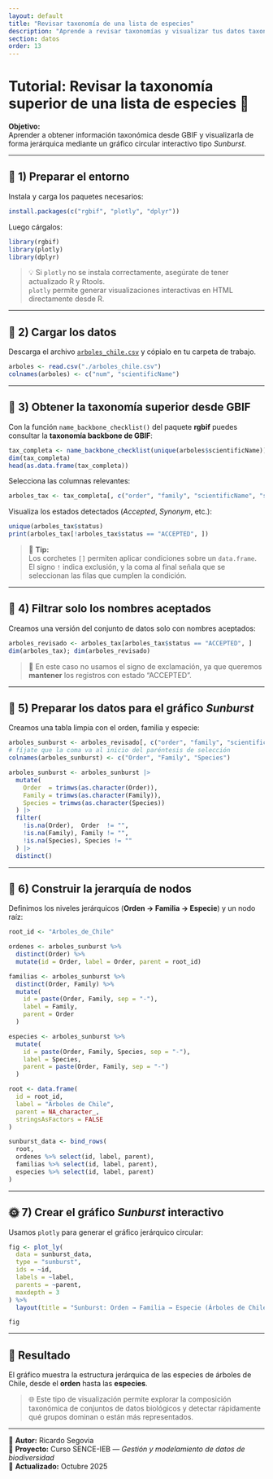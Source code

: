 ```yaml
---
layout: default
title: "Revisar taxonomía de una lista de especies"
description: "Aprende a revisar taxonomías y visualizar tus datos taxonómicos"
section: datos
order: 13
---
```


# Tutorial: Revisar la taxonomía superior de una lista de especies 🌳

**Objetivo:**  
Aprender a obtener información taxonómica desde GBIF y visualizarla de forma jerárquica mediante un gráfico circular interactivo tipo *Sunburst*.

---

## 🧩 1) Preparar el entorno

Instala y carga los paquetes necesarios:

```r
install.packages(c("rgbif", "plotly", "dplyr"))
```

Luego cárgalos:

```r
library(rgbif)
library(plotly)
library(dplyr)
```

> 💡 Si `plotly` no se instala correctamente, asegúrate de tener actualizado R y Rtools.  
> `plotly` permite generar visualizaciones interactivas en HTML directamente desde R.

---

## 🌱 2) Cargar los datos

Descarga el archivo [`arboles_chile.csv`](https://drive.google.com/drive/folders/1AEBaUpxkLvdZ_P8UQwJaReevAlkuq0Bw?usp=sharing) y cópialo en tu carpeta de trabajo.

```r
arboles <- read.csv("./arboles_chile.csv")
colnames(arboles) <- c("num", "scientificName")
```

---

## 🔎 3) Obtener la taxonomía superior desde GBIF

Con la función `name_backbone_checklist()` del paquete **rgbif** puedes consultar la **taxonomía backbone de GBIF**:

```r
tax_completa <- name_backbone_checklist(unique(arboles$scientificName))
dim(tax_completa)
head(as.data.frame(tax_completa))
```

Selecciona las columnas relevantes:

```r
arboles_tax <- tax_completa[, c("order", "family", "scientificName", "status", "species")]
```

Visualiza los estados detectados (*Accepted*, *Synonym*, etc.):

```r
unique(arboles_tax$status)
print(arboles_tax[!arboles_tax$status == "ACCEPTED", ])
```

> 🧠 **Tip:**  
> Los corchetes `[]` permiten aplicar condiciones sobre un `data.frame`.  
> El signo `!` indica exclusión, y la coma al final señala que se seleccionan las filas que cumplen la condición.

---

## 🌿 4) Filtrar solo los nombres aceptados

Creamos una versión del conjunto de datos solo con nombres aceptados:

```r
arboles_revisado <- arboles_tax[arboles_tax$status == "ACCEPTED", ]
dim(arboles_tax); dim(arboles_revisado)
```

> 💬 En este caso no usamos el signo de exclamación, ya que queremos **mantener** los registros con estado “ACCEPTED”.

---

## 🍃 5) Preparar los datos para el gráfico *Sunburst*

Creamos una tabla limpia con el orden, familia y especie:

```r
arboles_sunburst <- arboles_revisado[, c("order", "family", "scientificName")]
# fíjate que la coma va al inicio del paréntesis de selección
colnames(arboles_sunburst) <- c("Order", "Family", "Species")

arboles_sunburst <- arboles_sunburst |>
  mutate(
    Order  = trimws(as.character(Order)),
    Family = trimws(as.character(Family)),
    Species = trimws(as.character(Species))
  ) |>
  filter(
    !is.na(Order),  Order  != "",
    !is.na(Family), Family != "",
    !is.na(Species), Species != ""
  ) |>
  distinct()
```

---

## 🌸 6) Construir la jerarquía de nodos

Definimos los niveles jerárquicos (**Orden → Familia → Especie**) y un nodo raíz:

```r
root_id <- "Arboles_de_Chile"

ordenes <- arboles_sunburst %>%
  distinct(Order) %>%
  mutate(id = Order, label = Order, parent = root_id)

familias <- arboles_sunburst %>%
  distinct(Order, Family) %>%
  mutate(
    id = paste(Order, Family, sep = "-"),
    label = Family,
    parent = Order
  )

especies <- arboles_sunburst %>%
  mutate(
    id = paste(Order, Family, Species, sep = "-"),
    label = Species,
    parent = paste(Order, Family, sep = "-")
  )

root <- data.frame(
  id = root_id,
  label = "Árboles de Chile",
  parent = NA_character_,
  stringsAsFactors = FALSE
)

sunburst_data <- bind_rows(
  root,
  ordenes %>% select(id, label, parent),
  familias %>% select(id, label, parent),
  especies %>% select(id, label, parent)
)
```

---

## 🌞 7) Crear el gráfico *Sunburst* interactivo

Usamos `plotly` para generar el gráfico jerárquico circular:

```r
fig <- plot_ly(
  data = sunburst_data,
  type = "sunburst",
  ids = ~id,
  labels = ~label,
  parents = ~parent,
  maxdepth = 3
) %>%
  layout(title = "Sunburst: Orden → Familia → Especie (Árboles de Chile)")

fig
```

---

## 🌳 Resultado

El gráfico muestra la estructura jerárquica de las especies de árboles de Chile, desde el **orden** hasta las **especies**.

> 🌐 Este tipo de visualización permite explorar la composición taxonómica de conjuntos de datos biológicos y detectar rápidamente qué grupos dominan o están más representados.

---

📘 **Autor:** Ricardo Segovia  
🧩 **Proyecto:** Curso SENCE-IEB — *Gestión y modelamiento de datos de biodiversidad*  
📅 **Actualizado:** Octubre 2025
